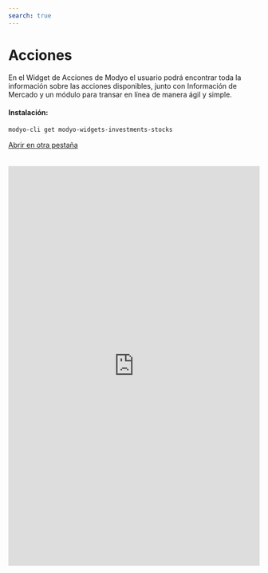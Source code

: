 ```yaml
---
search: true
---
```


# Acciones

En el Widget de Acciones de Modyo el usuario podrá encontrar toda la información sobre las acciones disponibles, junto con Información de Mercado y un módulo para transar en línea de manera ágil y simple.

#### Instalación:

```bash
modyo-cli get modyo-widgets-investments-stocks
```

[Abrir en otra pestaña](https://widgets-es.modyo.com/inversiones/acciones)

<iframe id="widgetFrame" src="https://widgets-es.modyo.com/inversiones/acciones" width="100%"  frameBorder="0"  style="min-height:800px;overflow:auto;margin-top:20px;"></p>

<table spaces-before="0">
  <tr>
    <th>
      Funcionalidad
    </th>
    
    <th>
      Descripción
    </th>
  </tr>
  
  <tr>
    <td>
      Layout de Acciones
    </td>
    
    <td>
      Muestra el conjunto de acciones transables disponibles. Muestra un listado con las operaciones en tránsito asociadas a las acciones. Muestra la información de mercado para una Acción específica. Permite cancelar operaciones en tránsito, de ser necesario.
    </td>
  </tr>
  
  <tr>
    <td>
      Información de Mercado
    </td>
    
    <td>
      Muestra la información disponible para la acción, como la evolución, las puntas de mercado, monto transado, último precio y posibles documentos específicos de la institución. Permite comprar o vender una acción seleccionada.
    </td>
  </tr>
  
  <tr>
    <td>
      Compra de Acciones
    </td>
    
    <td>
      Permite realizar la compra de la acción seleccionada, definiendo la cuenta de inversión, la cantidad de acciones, el monto máximo al que se desea comprar, y el tiempo de duración de la orden.
    </td>
  </tr>
  
  <tr>
    <td>
      Venta de Acciones
    </td>
    
    <td>
      Permite realizar la venta de la acción seleccionada, definiendo la cuenta de inversión, la cantidad de acciones que se desean vender y el precio mínimo de venta.
    </td>
  </tr>
</table>

<script>

  export default {
    mounted() {

      function setIframeHeightCO(id, ht) {
          var ifrm = document.getElementById(id);
          if(ifrm) {
            ifrm.style.height = ht + 4 + "px";
          }
      }
      // iframed document sends its height using postMessage
      function handleDocHeightMsg(e) {
          // check origin
          if ( e.origin === 'https://widgets-es.modyo.com' ) {
              // parse data
              var data = JSON.parse( e.data );

              console.log('data:', data)
              // check data object
              if ( data['docHeight'] ) {
                  setIframeHeightCO( 'widgetFrame', data['docHeight'] );
              } else {
                  setIframeHeightCO( 'widgetFrame', 700 );
              }
          }
      }

      // assign message handler
      if ( window.addEventListener ) {
          window.addEventListener('message', handleDocHeightMsg, false);
      }
    }
  }

</script>
